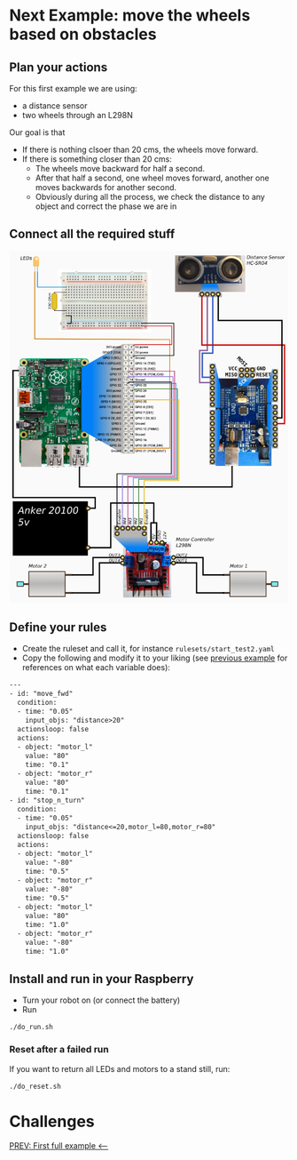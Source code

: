 # Next Example: move the wheels based on obstacles

## Plan your actions

For this first example we are using:
- a distance sensor
- two wheels through an L298N

Our goal is that 
- If there is nothing clsoer than 20 cms, the wheels move forward.
- If there is something closer than 20 cms:
  - The wheels move backward for half a second.
  - After that half a second, one wheel moves forward, another one moves backwards for another second.
  - Obviously during all the process, we check the distance to any object and correct the phase we are in

## Connect all the required stuff

![Connection diagram](../img/diagram.test2.png)  

## Define your rules
- Create the ruleset and call it, for instance `rulesets/start_test2.yaml`
- Copy the following and modify it to your liking (see [previous example](./005_FirstExample.md) for references on what each variable does):
```
--- 
- id: "move_fwd"
  condition:
  - time: "0.05" 
    input_objs: "distance>20"
  actionsloop: false
  actions:
  - object: "motor_l"
    value: "80"
    time: "0.1"
  - object: "motor_r"
    value: "80"
    time: "0.1"
- id: "stop_n_turn"
  condition:
  - time: "0.05" 
    input_objs: "distance<=20,motor_l=80,motor_r=80"
  actionsloop: false
  actions:
  - object: "motor_l"
    value: "-80"
    time: "0.5"
  - object: "motor_r"
    value: "-80"
    time: "0.5"
  - object: "motor_l"
    value: "80"
    time: "1.0"
  - object: "motor_r"
    value: "-80"
    time: "1.0"
```

## Install and run in your Raspberry
- Turn your robot on (or connect the battery)
- Run
```
./do_run.sh
```

### Reset after a failed run
If you want to return all LEDs and motors to a stand still, run:
```
./do_reset.sh
```

# Challenges

[PREV: First full example <--](005_FirstExample.md)
